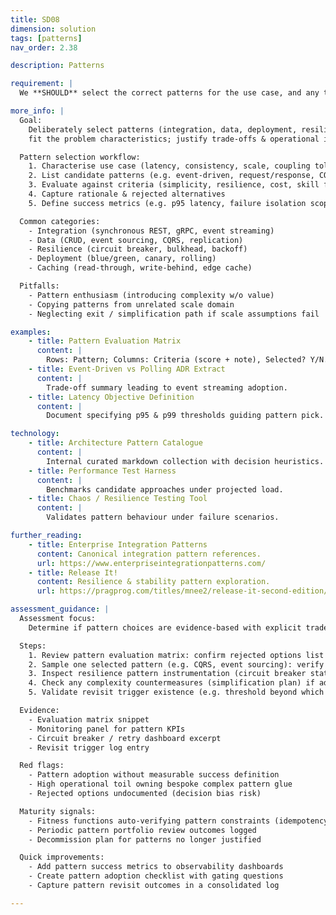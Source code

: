 ```yaml
---
title: SD08
dimension: solution
tags: [patterns]
nav_order: 2.38

description: Patterns

requirement: |
  We **SHOULD** select the correct patterns for the use case, and any trade-offs justified and agreed.

more_info: |
  Goal:
    Deliberately select patterns (integration, data, deployment, resilience) that
    fit the problem characteristics; justify trade-offs & operational impact.

  Pattern selection workflow:
    1. Characterise use case (latency, consistency, scale, coupling tolerance)
    2. List candidate patterns (e.g. event-driven, request/response, CQRS)
    3. Evaluate against criteria (simplicity, resilience, cost, skill fit)
    4. Capture rationale & rejected alternatives
    5. Define success metrics (e.g. p95 latency, failure isolation scope)

  Common categories:
    - Integration (synchronous REST, gRPC, event streaming)
    - Data (CRUD, event sourcing, CQRS, replication)
    - Resilience (circuit breaker, bulkhead, backoff)
    - Deployment (blue/green, canary, rolling)
    - Caching (read-through, write-behind, edge cache)

  Pitfalls:
    - Pattern enthusiasm (introducing complexity w/o value)
    - Copying patterns from unrelated scale domain
    - Neglecting exit / simplification path if scale assumptions fail

examples: 
    - title: Pattern Evaluation Matrix
      content: |
        Rows: Pattern; Columns: Criteria (score + note), Selected? Y/N.
    - title: Event-Driven vs Polling ADR Extract
      content: |
        Trade-off summary leading to event streaming adoption.
    - title: Latency Objective Definition
      content: |
        Document specifying p95 & p99 thresholds guiding pattern pick.

technology:
    - title: Architecture Pattern Catalogue
      content: |
        Internal curated markdown collection with decision heuristics.
    - title: Performance Test Harness
      content: |
        Benchmarks candidate approaches under projected load.
    - title: Chaos / Resilience Testing Tool
      content: |
        Validates pattern behaviour under failure scenarios.

further_reading:
    - title: Enterprise Integration Patterns
      content: Canonical integration pattern references.
      url: https://www.enterpriseintegrationpatterns.com/
    - title: Release It!
      content: Resilience & stability pattern exploration.
      url: https://pragprog.com/titles/mnee2/release-it-second-edition/

assessment_guidance: |
  Assessment focus:
    Determine if pattern choices are evidence-based with explicit trade-offs, metrics and revisit triggers.

  Steps:
    1. Review pattern evaluation matrix: confirm rejected options list with concise rationale.
    2. Sample one selected pattern (e.g. CQRS, event sourcing): verify success metrics defined & currently monitored.
    3. Inspect resilience pattern instrumentation (circuit breaker stats, retry metrics) for health.
    4. Check any complexity countermeasures (simplification plan) if advanced patterns adopted pre-scale.
    5. Validate revisit trigger existence (e.g. threshold beyond which alternative pattern considered).

  Evidence:
    - Evaluation matrix snippet
    - Monitoring panel for pattern KPIs
    - Circuit breaker / retry dashboard excerpt
    - Revisit trigger log entry

  Red flags:
    - Pattern adoption without measurable success definition
    - High operational toil owning bespoke complex pattern glue
    - Rejected options undocumented (decision bias risk)

  Maturity signals:
    - Fitness functions auto-verifying pattern constraints (idempotency, latency)
    - Periodic pattern portfolio review outcomes logged
    - Decommission plan for patterns no longer justified

  Quick improvements:
    - Add pattern success metrics to observability dashboards
    - Create pattern adoption checklist with gating questions
    - Capture pattern revisit outcomes in a consolidated log

---
```

